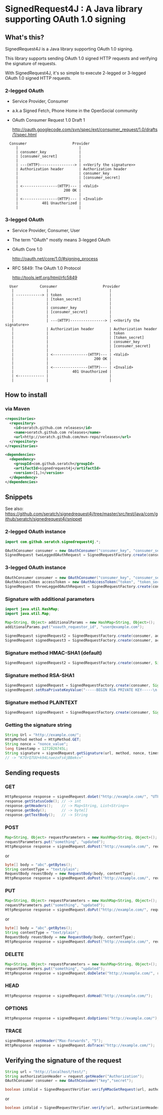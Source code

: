 # SignedRequest4J : A Java library supporting OAuth 1.0 signing

## What's this?

SignedRequest4J is a Java library supporting OAuth 1.0 signing.

This library supports sending OAuth 1.0 signed HTTP requests and verifying the signature of requests.

With SignedRequest4J, it's so simple to execute 2-legged or 3-legged OAuth 1.0 signed HTTP requests.

### 2-legged OAuth

* Service Provider, Consumer

* a.k.a Signed Fetch, Phone Home in the OpenSocial community

* OAuth Consumer Request 1.0 Draft 1

    <a href="http://oauth.googlecode.com/svn/spec/ext/consumer_request/1.0/drafts/1/spec.html">http://oauth.googlecode.com/svn/spec/ext/consumer_request/1.0/drafts/1/spec.html</a>

```
  Consumer                     Provider
     |                            |
     | consumer_key               |
     | [consumer_secret]          |
     |                            |
     | ---(HTTP)----------------> | <<Verify the signature>>
     | Authorization header       | Authorization header
     |                            | consumer_key
     |                            | [consumer_secret]
     |                            |
     | <----------------(HTTP)--- | <Valid>
     |                     200 OK |
     |                            |
     | <----------------(HTTP)--- | <Invalid>
     |           401 Unauthorized |
     |                            |
```

### 3-legged OAuth

* Service Provider, Consumer, User

* The term "OAuth" mostly means 3-legged OAuth

* OAuth Core 1.0

    <a href="http://oauth.net/core/1.0/#signing_process">http://oauth.net/core/1.0/#signing_process</a>

* RFC 5849: The OAuth 1.0 Protocol

    <a href="http://tools.ietf.org/html/rfc5849">http://tools.ietf.org/html/rfc5849</a>

```
  User          Consumer                     Provider
   |               |                            |
   | ------------> | token                      |
   |               | [token_secret]             |
   |               |                            |
   |               | consumer_key               |
   |               | [consumer_secret]          |
   |               |                            |
   |               | ---(HTTP)----------------> | <<Verify the signature>>
   |               | Authorization header       | Authorization header
   |               |                            | token
   |               |                            | [token_secret]
   |               |                            | consumer_key
   |               |                            | [consumer_secret]
   |               |                            |
   |               | <----------------(HTTP)--- | <Valid>
   |               |                     200 OK |
   |               |                            |
   |               | <----------------(HTTP)--- | <Invalid>
   |               |           401 Unauthorized |
   | <------------ |                            |
   |               |                            |
```


## How to install

### via Maven

```xml
<repositories>
  <repository>
    <id>seratch.github.com releases</id>
    <name>seratch.github.com releases</name>
    <url>http://seratch.github.com/mvn-repo/releases</url>
  </repository>
</repositories>

<dependencies>
  <dependency>
    <groupId>com.github.seratch</groupId>
    <artifactId>signedrequest4j</artifactId>
    <version>[1,)</version>
  </dependency>
</dependencies>
```

## Snippets

See also: https://github.com/seratch/signedrequest4j/tree/master/src/test/java/com/github/seratch/signedrequest4j/snippet

### 2-legged OAuth instance

```java
import com.github.seratch.signedrequest4j.*;

OAuthConsumer consumer = new OAuthConsumer("consumer_key", "consumer_secret");
SignedRequest twoLeggedOAuthRequest = SignedRequestFactory.create(consumer);
```

### 3-legged OAuth instance

```java
OAuthConsumer consumer = new OAuthConsumer("consumer_key", "consumer_secret");
OAuthAccessToken accessToken = new OAuthAccessToken("token", "token_secret");
SignedRequest threeLeggedOAuthRequest = SignedRequestFactory.create(consumer, accessToken);
```

### Signature with additional parameters

```java
import java.util.HashMap;
import java.util.Map;

Map<String, Object> additionalParams = new HashMap<String, Object>();
additionalParams.put("xoauth_requestor_id", "user@example.com");

SignedRequest signedRequest2 = SignedRequestFactory.create(consumer, additionalParams);
SignedRequest signedRequest3 = SignedRequestFactory.create(consumer, accessToken, additionalParams);
```

### Signature method HMAC-SHA1 (default)

```java
SignedRequest signedRequest2 = SignedRequestFactory.create(consumer, SignatureMethod.HMAC_SHA1);
```

### Signature method RSA-SHA1

```java
SignedRequest signedRequest = SignedRequestFactory.create(consumer, SignatureMethod.RSA_SHA1);
signedRequest.setRsaPrivateKeyValue("-----BEGIN RSA PRIVATE KEY-----\n...");
```

### Signature method PLAINTEXT

```java
SignedRequest signedRequest = SignedRequestFactory.create(consumer, SignatureMethod.PLAINTEXT);
```

### Getting the signature string

```java
String Url = "http://example.com/";
HttpMethod method = HttpMethod.GET;
String nonce = "nonce_value";
long timestamp = 1272026745L;
String signature = signedRequest.getSignature(url, method, nonce, timestamp);
// -> "K7OrQ7UU+k94LnaezxFs4jBBekc="
```

## Sending requests

### GET

```java
HttpResponse response = signedRequest.doGet("http://example.com/", "UTF-8");
response.getStatusCode(); // -> int
response.getHeaders();    // -> Map<String, List<String>>
response.getBody();       // -> byte[]
response.getTextBody();   // -> String
```

### POST

```java
Map<String, Object> requestParameters = new HashMap<String, Object>();
requestParameters.put("something", "updated");
HttpResponse response = signedRequest.doPost("http://example.com/", requestParameters, "UTF-8");
```

or

```java
byte[] body = "abc".getBytes();
String contentType = "text/plain";
RequestBody reuestBody = new RequestBody(body, contentType);
HttpResponse response = signedRequest.doPost("http://example.com/", reuestBody, "UTF-8");
```

### PUT

```java
Map<String, Object> requestParameters = new HashMap<String, Object>();
requestParameters.put("something", "updated");
HttpResponse response = signedRequest.doPut("http://example.com/", requestParameters, "UTF-8");
```

or

```java
byte[] body = "abc".getBytes();
String contentType = "text/plain";
RequestBody reuestBody = new RequestBody(body, contentType);
HttpResponse response = signedRequest.doPost("http://example.com/", reuestBody, "UTF-8");
```

### DELETE

```java
Map<String, Object> requestParameters = new HashMap<String, Object>();
requestParameters.put("something", "updated");
HttpResponse response = signedRequest.doDelete("http://example.com/", requestParameters, "UTF-8");
```

### HEAD

```java
HttpResponse response = signedRequest.doHead("http://example.com/");
```

### OPTIONS

```java
HttpResponse response = signedRequest.doOptions("http://example.com/");
```

### TRACE

```java
signedRequest.setHeader("Max-Forwards", "5");
HttpResponse response = signedRequest.doTrace("http://example.com/");
```

## Verifying the signature of the request

```java
String url = "http://localhost/test/";
String authorizationHeader = request.getHeader("Authorization");
OAuthConsumer consumer = new OAuthConsumer("key","secret");

boolean isValid = SignedRequestVerifier.verifyHMacGetRequest(url, authorizationHeader, consumer);
```

or

```java
boolean isValid = SignedRequestVerifier.verify(url, authorizationHeader, consumer, HttpMethod.GET, SignatureMethod.HMAC_SHA1);
```



